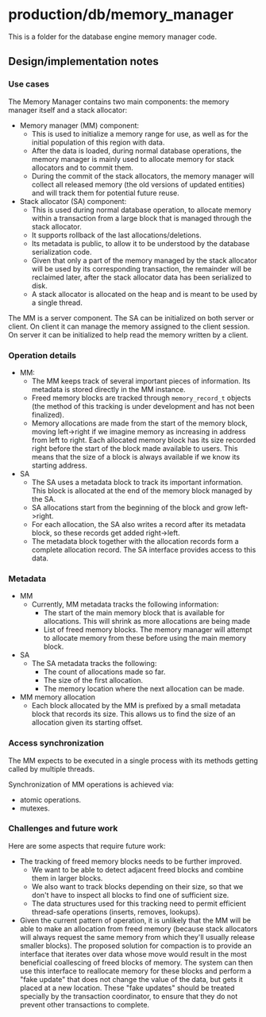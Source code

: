 # production/db/memory_manager
This is a folder for the database engine memory manager code.

## Design/implementation notes

### Use cases

The Memory Manager contains two main components: the memory manager itself and a stack allocator:

* Memory manager (MM) component:
  * This is used to initialize a memory range for use, as well as for the initial population of this region with data.
  * After the data is loaded, during normal database operations, the memory manager is mainly used to allocate memory for stack allocators and to commit them.
  * During the commit of the stack allocators, the memory manager will collect all released memory (the old versions of updated entities) and will track them for potential future reuse.
* Stack allocator (SA) component:
  * This is used during normal database operation, to allocate memory within a transaction from a large block that is managed through the stack allocator.
  * It supports rollback of the last allocations/deletions.
  * Its metadata is public, to allow it to be understood by the database serialization code.
  * Given that only a part of the memory managed by the stack allocator will be used by its corresponding transaction, the remainder will be reclaimed later, after the stack allocator data has been serialized to disk.
  * A stack allocator is allocated on the heap and is meant to be used by a single thread.

The MM is a server component. The SA can be initialized on both server or client. On client it can manage the memory assigned to the client session. On server it can be initialized to help read the memory written by a client.

### Operation details

* MM:
  * The MM keeps track of several important pieces of information. Its metadata is stored directly in the MM instance.
  * Freed memory blocks are tracked through `memory_record_t` objects (the method of this tracking is under development and has not been finalized).
  * Memory allocations are made from the start of the memory block, moving left->right if we imagine memory as increasing in address from left to right. Each allocated memory block has its size recorded right before the start of the block made available to users. This means that the size of a block is always available if we know its starting address.
* SA
  * The SA uses a metadata block to track its important information. This block is allocated at the end of the memory block managed by the SA.
  * SA allocations start from the beginning of the block and grow left->right.
  * For each allocation, the SA also writes a record after its metadata block, so these records get added right->left.
  * The metadata block together with the allocation records form a complete allocation record. The SA interface provides access to this data.

### Metadata

* MM
  * Currently, MM metadata tracks the following information:
    * The start of the main memory block that is available for allocations. This will shrink as more allocations are being made
    * List of freed memory blocks. The memory manager will attempt to allocate memory from these before using the main memory block.
* SA
  * The SA metadata tracks the following:
    * The count of allocations made so far.
    * The size of the first allocation.
    * The memory location where the next allocation can be made.
* MM memory allocation
  * Each block allocated by the MM is prefixed by a small metadata block that records its size. This allows us to find the size of an allocation given its starting offset.

### Access synchronization

The MM expects to be executed in a single process with its methods getting called by multiple threads.

Synchronization of MM operations is achieved via:
* atomic operations.
* mutexes.

### Challenges and future work

Here are some aspects that require future work:

* The tracking of freed memory blocks needs to be further improved.
  * We want to be able to detect adjacent freed blocks and combine them in larger blocks.
  * We also want to track blocks depending on their size, so that we don't have to inspect all blocks to find one of sufficient size.
  * The data structures used for this tracking need to permit efficient thread-safe operations (inserts, removes, lookups).
* Given the current pattern of operation, it is unlikely that the MM will be able to make an allocation from freed memory (because stack allocators will always request the same memory from which they'll usually release smaller blocks). The proposed solution for compaction is to provide an interface that iterates over data whose move would result in the most beneficial coallescing of freed blocks of memory. The system can then use this interface to reallocate memory for these blocks and perform a "fake update" that does not change the value of the data, but gets it placed at a new location. These "fake updates" should be treated specially by the transaction coordinator, to ensure that they do not prevent other transactions to complete.
